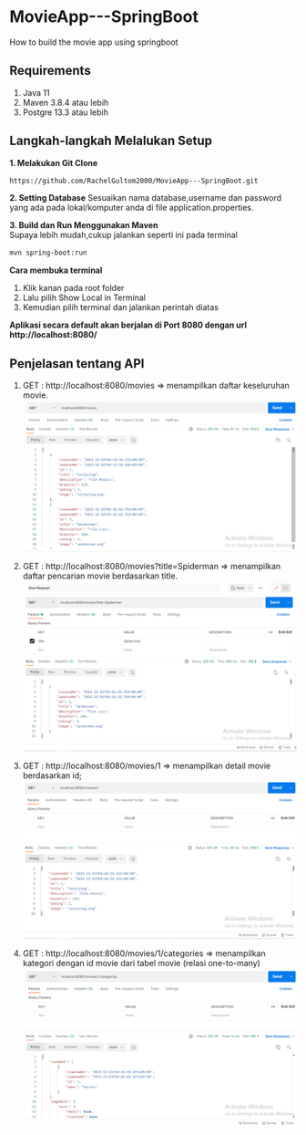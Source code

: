 # MovieApp---SpringBoot
How to build the movie app using springboot

## Requirements

1. Java 11
2. Maven 3.8.4 atau lebih
3. Postgre 13.3 atau lebih

## Langkah-langkah Melalukan Setup

**1. Melakukan Git Clone**
```bash
https://github.com/RachelGultom2000/MovieApp---SpringBoot.git
```

**2. Setting Database**
Sesuaikan nama database,username dan password yang ada pada lokal/komputer anda di file application.properties.

**3. Build dan Run Menggunakan Maven** <br>
Supaya lebih mudah,cukup jalankan seperti ini pada terminal
```bash
mvn spring-boot:run
```
**Cara membuka terminal**
1. Klik kanan pada root folder
2. Lalu pilih Show Local in Terminal
3. Kemudian pilih terminal dan jalankan perintah diatas

**Aplikasi secara default akan berjalan di Port 8080 dengan url http://localhost:8080/**

## Penjelasan tentang API ##
1. GET : http://localhost:8080/movies => menampilkan daftar keseluruhan movie.
![](img/MovieList.PNG)

2. GET : http://localhost:8080/movies?title=Spiderman => menampilkan daftar pencarian movie berdasarkan title.
![](img/MovieSearch.PNG)

3. GET : http://localhost:8080/movies/1 => menampilkan detail movie berdasarkan id;
![](img/MovieById.PNG)

4. GET : http://localhost:8080/movies/1/categories => menampilkan kategori dengan id movie dari tabel movie (relasi one-to-many)
![](img/CategoryList.PNG)
